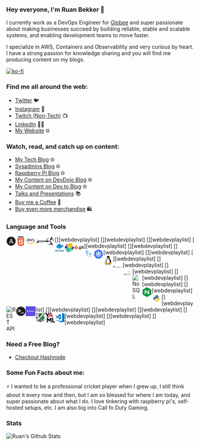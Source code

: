 

<!--
### Hi there 👋
**ruanbekker/ruanbekker** is a ✨ _special_ ✨ repository because its `README.md` (this file) appears on your GitHub profile.

Here are some ideas to get you started:

- 🔭 I’m currently working on ...
- 🌱 I’m currently learning ...
- 👯 I’m looking to collaborate on ...
- 🤔 I’m looking for help with ...
- 💬 Ask me about ...
- 📫 How to reach me: ...
- 😄 Pronouns: ...
- ⚡ Fun fact: ...
-->

### Hey everyone, I'm Ruan Bekker 👋

<!--
![](https://avatars.githubusercontent.com/u/567298?s=400&u=b80d391d69fc7c5c8949632ecf56eaa0e99bdb01&v=4)
-->

I currently work as a DevOps Engineer for [Globee](https://globee.com/) and super passionate about making businesses succeed by building reliable, stable and scalable systems, and enabling development teams to move faster. 

I specialize in AWS, Containers and Observability and very curious by heart. I have a strong passion for knowledge sharing and you will find me producing content on my blogs.

[![ko-fi](https://ko-fi.com/img/githubbutton_sm.svg)](https://ko-fi.com/A6423ZIQ)

### Find me all around the web:

- [Twitter](http://twitter.com/ruanbekker) :bird:
- [Instagram](http://instagram.com/ruanbekker) 📸
- [Twitch (Non-Tech)](http://twitch.tv/ruanbekker) 📺 
- [LinkedIn](http://linkedin.com/in/ruanbekker) 👩‍💻
- [My Website](https://ruan.dev) 🌐 

### Watch, read, and catch up on content:
- [My Tech Blog](https://blog.ruanbekker.com) 🌐
- [Sysadmins Blog](https://sysadmins.co.za) 🌐
- [Raspberry Pi Blog](https://blog.pistack.co.za) 🌐
- [My Content on DevDojo Blog](https://devdojo.com/ruanbekker) 🌐
- [My Content on Dev.to Blog](https://dev.to/ruanbekker) 🌐
- [Talks and Presentations](https://ruan.dev) :books:
- [Buy me a Coffee](https://https://www.buymeacoffee.com/ruanbekker) 🛒
- [Buy even more merchandise](https://www.redbubble.com/shop/ap/72782447?asc=u) 🛍️

### Language and Tools

<img align="left" alt="Ansible" width="26px" src="https://raw.githubusercontent.com/github/explore/main/topics/ansible/ansible.png" />
<img align="left" alt="HTML5" width="26px" src="https://raw.githubusercontent.com/github/explore/80688e429a7d4ef2fca1e82350fe8e3517d3494d/topics/html/html.png" />
[<img align="left" alt="AWS" width="26px" src="https://raw.githubusercontent.com/github/explore/main/topics/aws/aws.png" />][webdevplaylist]
[<img align="left" alt="Bash" width="26px" src="https://raw.githubusercontent.com/github/explore/main/topics/bash/bash.png" />][webdevplaylist]
[<img align="left" alt="Concourse-CI" width="26px" src="https://raw.githubusercontent.com/github/explore/main/topics/concourse-ci/concourse-ci.png" />][webdevplaylist]
[<img align="left" alt="Docker" width="26px" src="https://raw.githubusercontent.com/github/explore/main/topics/docker/docker.png" />][webdevplaylist]
[<img align="left" alt="Elasticsearch" width="26px" src="https://raw.githubusercontent.com/github/explore/main/topics/elasticsearch/elasticsearch.png" />][webdevplaylist]
[<img align="left" alt="Git" width="26px" src="https://raw.githubusercontent.com/github/explore/main/topics/git/git.png" />][webdevplaylist]
[<img align="left" alt="Github Actions" width="26px" src="https://raw.githubusercontent.com/github/explore/main/topics/actions/actions.png" />][webdevplaylist]
[<img align="left" alt="Kubernetes" width="26px" src="https://raw.githubusercontent.com/github/explore/main/topics/kubernetes/kubernetes.png" />][webdevplaylist]
[<img align="left" alt="Linux" width="26px" src="https://raw.githubusercontent.com/github/explore/main/topics/linux/linux.png" />][webdevplaylist]
[<img align="left" alt="MongoDB" width="26px" src="https://raw.githubusercontent.com/github/explore/main/topics/mongodb/mongodb.png" />][webdevplaylist]
[<img align="left" alt="MySQL" width="26px" src="https://raw.githubusercontent.com/github/explore/main/topics/mysql/mysql.png" />][webdevplaylist]
[<img align="left" alt="NoSQL" width="26px" src="https://raw.githubusercontent.com/github/explore/main/topics/nosql/nosql.png" />][webdevplaylist]
[<img align="left" alt="Nginx" width="26px" src="https://raw.githubusercontent.com/github/explore/main/topics/nginx/nginx.png" />][webdevplaylist]
[<img align="left" alt="Python" width="26px" src="https://raw.githubusercontent.com/github/explore/main/topics/python/python.png" />][webdevplaylist]
[<img align="left" alt="REST API" width="26px" src="https://raw.githubusercontent.com/github/explore/main/topics/rest-api/rest-api.png" />][webdevplaylist]
[<img align="left" alt="Terminal" width="26px" src="https://raw.githubusercontent.com/github/explore/main/topics/terminal/terminal.png" />][webdevplaylist]
[<img align="left" alt="Terraform" width="26px" src="https://raw.githubusercontent.com/github/explore/main/topics/terraform/terraform.png" />][webdevplaylist]
[<img align="left" alt="VIM" width="26px" src="https://raw.githubusercontent.com/github/explore/main/topics/vim/vim.png" />][webdevplaylist]
[<img align="left" alt="YAML" width="26px" src="https://raw.githubusercontent.com/github/explore/main/topics/yaml/yaml.png" />][webdevplaylist]
[<img align="left" alt="Visual Studio Code" width="26px" src="https://raw.githubusercontent.com/github/explore/main/topics/visual-studio-code/visual-studio-code.png" />][webdevplaylist]

<br />
<br />

### Need a Free Blog?
- [Checkout Hashnode](https://hashnode.com/@ruanbekker/joinme)

### Some Fun Facts about me:

:zap: I wanted to be a professional cricket player when I grew up, I still think about it every now and then, but I am so blessed for where I am today, and super passionate about what I do. I love tinkering with raspberry pi's, self-hosted setups, etc. I am also big into Call fo Duty Gaming.

### Stats

![Ruan's Github Stats](https://github-readme-stats.vercel.app/api?username=ruanbekker&show_icons=true&theme=vue-dark)

